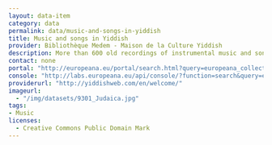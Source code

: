 ```yaml
---
layout: data-item
category: data
permalink: data/music-and-songs-in-yiddish
title: Music and songs in Yiddish
provider: Bibliothèque Medem - Maison de la Culture Yiddish
description: More than 600 old recordings of instrumental music and songs in Yiddish from the Bibliothèque Medem - Maison de la Culture Yiddish
contact: none
portal: "http://europeana.eu/portal/search.html?query=europeana_collectionName%3A09301*&rows=24" 
console: "http://labs.europeana.eu/api/console/?function=search&query=europeana_collectionName%3A09301*&rows=24"
providerurl: "http://yiddishweb.com/en/welcome/"
imageurl: 
  - "/img/datasets/9301_Judaica.jpg"
tags:
- Music
licenses:
  - Creative Commons Public Domain Mark 
---
```

